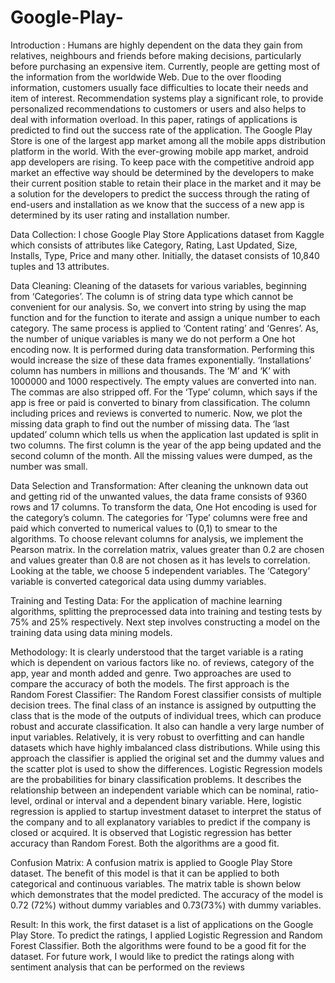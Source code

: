 # Google-Play-
Introduction :
Humans are highly dependent on the data they gain from relatives, neighbours and friends before making decisions, particularly before purchasing an expensive item. Currently, people are getting most of the information from the worldwide Web. Due to the over flooding information, customers usually face difficulties to locate their needs and item of interest. Recommendation systems play a significant role, to provide personalized recommendations to customers or users and also helps to deal with information overload. In this paper, ratings of applications is predicted to find out the success rate of the application.
The Google Play Store is one of the largest app market among all the mobile apps distribution platform in the world. With the ever-growing mobile app market, android app developers are rising. To keep pace with the competitive android app market an effective way should be determined by the developers to make their current position stable to retain their place in the market and it may be a solution for the developers to predict the success through the rating of end-users and installation as we know that the success of a new app is determined by its user rating and installation number.

Data Collection: 
I chose Google Play Store Applications dataset from Kaggle which consists of attributes like Category, Rating, Last Updated, Size, Installs, Type, Price and many other. Initially, the dataset consists of 10,840 tuples and 13 attributes.

Data Cleaning:
Cleaning of the datasets for various variables, beginning from ‘Categories’. The column is of string data type which cannot be convenient for our analysis. So, we convert into string by using the map function and for the function to iterate and assign a unique number to each category. The same process is applied to ‘Content rating’ and ‘Genres’. As, the number of unique variables is many we do not perform a One hot encoding now. It is performed during data transformation. Performing this would increase the size of these data frames exponentially.
‘Installations’ column has numbers in millions and thousands. The ‘M’ and ‘K’ with 1000000 and 1000 respectively. The empty values are converted into nan. The commas are also stripped off.
For the ‘Type’ column, which says if the app is free or paid is converted to binary from classification. The column including prices and reviews is converted to numeric. Now, we plot the missing data graph to find out the number of missing data.
The ‘last updated’ column which tells us when the application last updated is split in two columns. The first column is the year of the app being updated and the second column of the month. All the missing values were dumped, as the number was small.

Data Selection and Transformation:
After cleaning the unknown data out and getting rid of the unwanted values, the data frame consists of 9360 rows and 17 columns. To transform the data, One Hot encoding is used for the category’s column. The categories for ‘Type’ columns were free and paid which converted to numerical values to (0,1) to smear to the algorithms. To choose relevant columns for analysis, we implement the Pearson matrix. In the correlation matrix, values greater than 0.2 are chosen and values greater than 0.8 are not chosen as it has levels to correlation. Looking at the table, we choose 5 independent variables. The ‘Category’ variable is converted categorical data using dummy variables.

Training and Testing Data:
For the application of machine learning algorithms, splitting the preprocessed data into training and testing tests by 75% and 25% respectively. Next step involves constructing a model on the training data using data mining models.

Methodology:
It is clearly understood that the target variable is a rating which is dependent on various factors like no. of reviews, category of the app, year and month added and genre. Two approaches are used to compare the accuracy of both the models. The first approach is the Random Forest Classifier:
The Random Forest classifier consists of multiple decision trees. The final class of an instance is assigned by outputting the class that is the mode of the outputs of individual trees, which can produce robust and accurate classification. It also can handle a very large number of input variables. Relatively, it is very robust to overfitting and can handle datasets which have highly imbalanced class distributions. While using this approach the classifier is applied the original set and the dummy values and the scatter plot is used to show the differences. 
Logistic Regression models are the probabilities for binary classification problems. It describes the relationship between an independent variable which can be nominal, ratio-level, ordinal or interval and a dependent binary variable.
Here, logistic regression is applied to startup investment dataset to interpret the status of the company and to all explanatory variables to predict if the company is closed or acquired. It is observed that Logistic regression has better accuracy than Random Forest. Both the algorithms are a good fit.

Confusion Matrix: 
A confusion matrix is applied to Google Play Store dataset. The benefit of this model is that it can be applied to both categorical and continuous variables. The matrix table is shown below which demonstrates that the model predicted. The accuracy of the model is 0.72 (72%) without dummy variables and 0.73(73%) with dummy variables.

Result:
In this work, the first dataset is a list of applications on the Google Play Store. To predict the ratings, I applied Logistic Regression and Random Forest Classifier. Both the algorithms were found to be a good fit for the dataset. For future work, I would like to predict the ratings along with sentiment analysis that can be performed on the reviews




